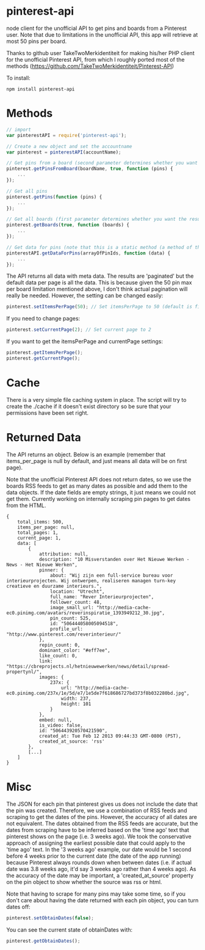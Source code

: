 pinterest-api
==================

node client for the unofficial API to get pins and boards from a Pinterest user. Note that due to limitations in the unofficial API, this app will retrieve at most 50 pins per board.

Thanks to github user TakeTwoMerkidentiteit for making his/her PHP client for the unofficial Pinterest API, from which I roughly ported most of the methods (https://github.com/TakeTwoMerkidentiteit/Pinterest-API)

To install:
```
npm install pinterest-api
```

Methods
=================
```javascript
// import
var pinterestAPI = require('pinterest-api');

// Create a new object and set the accountname
var pinterest = pinterestAPI(accountName);

// Get pins from a board (second parameter determines whether you want the results paginated and to include some metadata)
pinterest.getPinsFromBoard(boardName, true, function (pins) {
	...
});

// Get all pins
pinterest.getPins(function (pins) {
	...
});

// Get all boards (first parameter determines whether you want the results pagined and to include some metadata)
pinterest.getBoards(true, function (boards) {
	...
});

// Get data for pins (note that this is a static method (a method of the class itself) since it does not rely on any state)
pinterestAPI.getDataForPins(arrayOfPinIds, function (data) {
    ...
});
```

The API returns all data with meta data. The results are 'paginated' but the default data per page is all the data. This is because given the 50 pin max per board limitation 
mentioned above, I don't think actual pagination will really be needed. However, the setting can be changed easily:

```javascript
pinterest.setItemsPerPage(50); // Set itemsPerPage to 50 (default is fitting all items on the first page, set this to null for if you change this and want to get back to default behavior)
```

If you need to change pages:
```javascript
pinterest.setCurrentPage(2); // Set current page to 2
```

If you want to get the itemsPerPage and currentPage settings:
```javascript
pinterest.getItemsPerPage();
pinterest.getCurrentPage();
```

Cache
=================
There is a very simple file caching system in place. The script will try to create the ./cache if it doesn't exist directory so be sure that your permissions have been set right.

Returned Data
=================
The API returns an object. Below is an example (remember that items_per_page is null by default, and just means all data will be on first page).

Note that the unofficial Pinterest API does not return dates, so we use the boards RSS feeds to get as many dates as possible and add them to the data objects.
If the date fields are empty strings, it just means we could not get them. Currently working on internally scraping pin pages to get dates from the HTML.

```
{
    total_items: 500,
    items_per_page: null,
    total_pages: 1,
    current_page: 1,
    data: [
        {
            attribution: null,
            description: "10 Misverstanden over Het Nieuwe Werken - News - Het Nieuwe Werken",
            pinner: {
                about: "Wij zijn een full-service bureau voor interieurprojecten. Wij ontwerpen, realiseren managen turn-key creatieve en duurzame interieurs.",
                location: "Utrecht",
                full_name: "Rever Interieurprojecten",
                follower_count: 48,
                image_small_url: "http://media-cache-ec0.pinimg.com/avatars/reverinspiratie_1393949212_30.jpg",
                pin_count: 525,
                id: "506444058005094518",
                profile_url: "http://www.pinterest.com/reverinterieur/"
            },
            repin_count: 0,
            dominant_color: "#eff7ee",
            like_count: 0,
            link: "https://cbreprojects.nl/hetnieuwewerken/news/detail/spread-propertynl/",
            images: {
                237x: {
                    url: "http://media-cache-ec0.pinimg.com/237x/1e/5d/e7/1e5de7f618686727bd373f8b032280bd.jpg",
                    width: 237,
                    height: 101
                }
            },
            embed: null,
            is_video: false,
            id: "506443920570421590",
            created_at: Tue Feb 12 2013 09:44:33 GMT-0800 (PST),
            created_at_source: 'rss'
        },
        [...]
    ]
}
```

Misc
=================
The JSON for each pin that pinterest gives us does not include the date that the pin was created. Therefore, we use a combination of RSS feeds and scraping to get the dates of the pins.
However, the accuracy of all dates are not equivalent. The dates obtained from the RSS feeds are accurate, but the dates from scraping have to be inferred based on the 'time ago' text 
that pinterest shows on the page (i.e. 3 weeks ago). We took the conservative approach of assigning the earliest possible date that could apply to the 'time ago' text. In the '3 weeks ago' 
example, our date would be 1 second before 4 weeks prior to the current date (the date of the app running) because Pinterest always rounds down when between dates 
(i.e. if actual date was 3.8 weeks ago, it'd say 3 weeks ago rather than 4 weeks ago). As the accuracy of the date may be important, a 'created_at_source' property on the pin object to 
show whether the source was rss or html.

Note that having to scrape for many pins may take some time, so if you don't care about having the date returned with each pin object, you can turn dates off:

```javascript
pinterest.setObtainDates(false);
```

You can see the current state of obtainDates with:

```javascript
pinterest.getObtainDates();
```